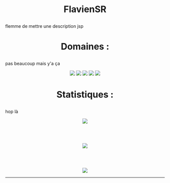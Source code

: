 # <p align="center">FlavienSR</p>
flemme de mettre une description jsp
# <p align="center">Domaines :</p>
pas beaucoup mais y'a ça
<p align="center">
  <img src="https://img.shields.io/badge/Linux-FCC624?style=for-the-badge&logo=linux&logoColor=black"/>
  <img src="https://img.shields.io/badge/Docker-2496ED?style=for-the-badge&logo=docker&logoColor=white"/>
  <img src="https://img.shields.io/badge/Python-3776AB?style=for-the-badge&logo=python&logoColor=white"/>
  <img src="https://img.shields.io/badge/Bash-4EAA25?style=for-the-badge&logo=gnubash&logoColor=white"/>
  <img src="https://img.shields.io/badge/Kubernetes-326CE5?style=for-the-badge&logo=kubernetes&logoColor=white"/>
</p>


# <p align="center">Statistiques :</p>
hop là
  <p align="center"><img src="https://github-readme-stats.vercel.app/api/top-langs/?username=FlavienSR&layout=compact&theme=vision-friendly-dark"/></p>
  <br>
  <br>
  <p align="center"><img src="https://github-readme-stats.vercel.app/api/pin/?username=FlavienSR&repo=Serveur-C2_Python&layout=compact&theme=vision-friendly-dark"/></p>
  <br>
  <br>
  <p align="center"><img src="https://root-me-diff.vercel.app/rm-gh?nickname=Flavien_&gstats=show&style=midnight"/></p>


---
